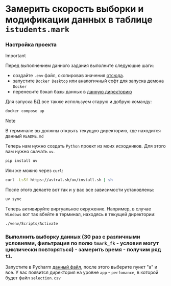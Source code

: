 # Замерить скорость выборки и модификации данных в таблице `istudents.mark`

### Настройка проекта

> [!IMPORTANT]
> Перед выполнением данного задания выполните следующие шаги:
> - создайте `.env` файл, скопировав значения [отсюда](.env.example).
> - запустите `Docker Desktop` или аналогичный софт для запуска демона `Docker`
> - перенесите бэкап базы данных в [данную директорию](scripts/restore) 

Для запуска БД все также используем старую и добрую команду:

```bash
docker compose up
```

> [!NOTE]
> В терминале вы должны открыть текущую директорию, где находится данный `README.md`

Теперь нам нужно создать `Python` проект из моих исходников. Для этого вам нужно скачать `uv`. 

```bash
pip install uv
```

Или же можно через `curl`:

```bash
curl -LsSf https://astral.sh/uv/install.sh | sh
```

После этого делаете вот так и у вас все зависимости установлены: 

```bash
uv sync
```

Теперь активируйте виртуальное окружение. Например, в случае `Windows` вот так вбейте в терминал,
находясь в текущей директории: 

```bash
./venv/Scripts/Activate
```

### Выполнить выборку данных (30 раз с различными условиями, фильтрация по полю `tmark_fk` - условия могут циклически повторяться) - замерить время - получим ряд `t1`.

Запустите в Pycharm [данный файл](app/main.py), после этого выберите пункт "a" и все. 
У вас появится директория на уровне `app` - `perfomance`, в которой будет файл `selection.csv`




